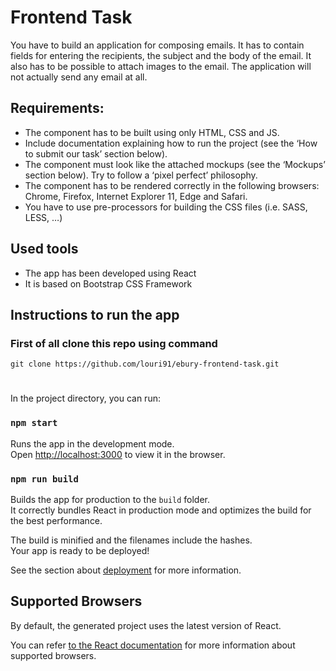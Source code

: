 # Frontend Task

You have to build an application for composing emails. It has to contain fields for entering the recipients, the subject and
the body of the email. It also has to be possible to attach images to the email. The application will not
actually send any email at all.

## Requirements:

- The component has to be built using only HTML, CSS and JS.
- Include documentation explaining how to run the project (see the ‘How to submit our task’
section below).
- The component must look like the attached mockups (see the ‘Mockups’ section below). Try to
follow a ‘pixel perfect’ philosophy.
- The component has to be rendered correctly in the following browsers: Chrome, Firefox, Internet
Explorer 11, Edge and Safari.
- You have to use pre-processors for building the CSS files (i.e. SASS, LESS, …)

## Used tools

- The app has been developed using React 
- It is based on Bootstrap CSS Framework

## Instructions to run the app

### First of all clone this repo using command 

```
git clone https://github.com/louri91/ebury-frontend-task.git
```

# 

In the project directory, you can run:

### `npm start`

Runs the app in the development mode.<br>
Open [http://localhost:3000](http://localhost:3000) to view it in the browser.

### `npm run build`

Builds the app for production to the `build` folder.<br>
It correctly bundles React in production mode and optimizes the build for the best performance.

The build is minified and the filenames include the hashes.<br>
Your app is ready to be deployed!

See the section about [deployment](#deployment) for more information.

## Supported Browsers

By default, the generated project uses the latest version of React.

You can refer [to the React documentation](https://reactjs.org/docs/react-dom.html#browser-support) for more information about supported browsers.

